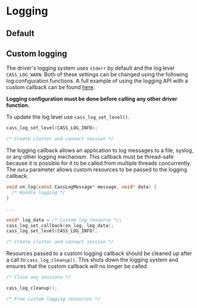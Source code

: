 # Logging

## Default

## Custom logging

The driver's logging system uses `stderr` by default and the log level `CASS_LOG_WARN`. Both of these settings can be changed using the following log configuration functions. A full example of using the logging API with a custom callback can be found [here](/examples/logging/logging.c). 

**Logging configuration must be done before calling any other driver function.**

To update the log level use `cass_log_set_level()`.

```c
cass_log_set_level(CASS_LOG_INFO);

/* Create cluster and connect session */

```

The logging callback allows an application to log messages to a file, syslog, or any other logging mechanism. This callback must be thread-safe because it is possible for it to be called from multiple threads concurrently. The `data` parameter allows custom resources to be passed to the logging callback.

```c
void on_log(const CassLogMessage* message, void* data) {
  /* Handle logging */
}

...

void* log_data = /* Custom log resource */;
cass_log_set_callback(on_log, log_data);
cass_log_set_level(CASS_LOG_INFO);

/* Create cluster and connect session */

```

Resources passed to a custom logging callback should be cleaned up after a call to `cass_log_cleanup()`. This shuts down the logging system and ensures that the custom callback will no longer be called.

```c
/* Close any sessions */

cass_log_cleanup();

/* Free custom logging resources */
```
